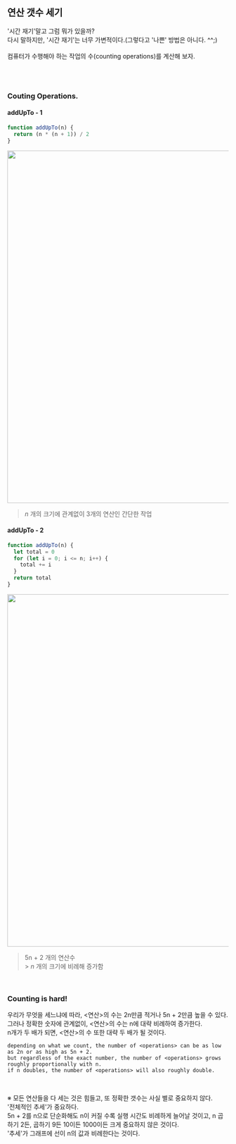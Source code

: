 ## 연산 갯수 세기

'시간 재기'말고 그럼 뭐가 있을까?<br />
다시 말하지만, '시간 재기'는 너무 가변적이다.(그렇다고 '나쁜' 방법은 아니다. ^^;)<br />
<br />
컴퓨터가 수행해야 하는 작업의 수(counting operations)를 계산해 보자.<br />
<br />

<br />

### Couting Operations.

#### addUpTo - 1

```js
function addUpTo(n) {
  return (n * (n + 1)) / 2
}
```

<img width="800" src="https://user-images.githubusercontent.com/19165916/208287666-7dbf99da-4fd5-4a4a-8c05-4692ef2da40e.png"><br />

> _n_ 개의 크기에 관계없이 3개의 연산인 간단한 작업

#### addUpTo - 2

```js
function addUpTo(n) {
  let total = 0
  for (let i = 0; i <= n; i++) {
    total += i
  }
  return total
}
```

<img width="800" src="https://user-images.githubusercontent.com/19165916/208287755-e0d72f2d-aaf8-4065-9f02-a78832c931f4.png"><br />

> 5n + 2 개의 연산수<br /> > _n_ 개의 크기에 비례해 증가함

<br />

### Counting is hard!

우리가 무엇을 세느냐에 따라, <연산>의 수는 2n만큼 적거나 5n + 2만큼 높을 수 있다.<br />
그러나 정확한 숫자에 관계없이, <연산>의 수는 n에 대략 비례하여 증가한다.<br />
n개가 두 배가 되면, <연산>의 수 또한 대략 두 배가 될 것이다.<br />

```
depending on what we count, the number of <operations> can be as low as 2n or as high as 5n + 2.
but regardless of the exact number, the number of <operations> grows roughly proportionally with n.
if n doubles, the number of <operations> will also roughly double.
```

<br />

※ 모든 연산들을 다 세는 것은 힘들고, 또 정확한 갯수는 사실 별로 중요하지 않다.<br />
'전체적인 추세'가 중요하다.<br />
5n + 2를 n으로 단순화해도 n이 커질 수록 실행 시간도 비례하게 늘어날 것이고, n 곱하기 2든, 곱하기 9든 10이든 1000이든 크게 중요하지 않은 것이다.<br />
'추세'가 그래프에 선이 n의 값과 비례한다는 것이다.
